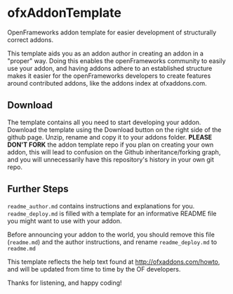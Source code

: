ofxAddonTemplate
================

OpenFrameworks addon template for easier development of structurally correct addons.

This template aids you as an addon author in creating an addon in a "proper" way. Doing this enables the openFrameworks community to easily use your addon, and having addons adhere to an established structure makes it easier for the openFrameworks developers to create features around contributed addons, like the addons index at ofxaddons.com.

Download
--------
The template contains all you need to start developing your addon. Download the template using the Download button on the right side of the github page. Unzip, rename and copy it to your addons folder.
**PLEASE DON'T FORK** the addon template repo if you plan on creating your own addon, this will lead to confusion on the Github inheritance/forking graph, and you will unnecessarily have this repository's history in your own git repo.

Further Steps
-------------
`readme_author.md` contains instructions and explanations for you.
`readme_deploy.md` is filled with a template for an informative README file you might want to use with your addon.

Before announcing your addon to the world, you should remove this file (`readme.md`) and the author instructions, and rename `readme_deploy.md` to `readme.md`

This template reflects the help text found at http://ofxaddons.com/howto, and will be updated from time to time by the OF developers.

Thanks for listening, and happy coding!
